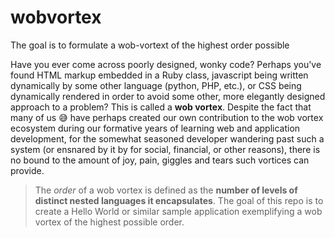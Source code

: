 wobvortex
=========

The goal is to formulate a wob-vortext of the highest order possible

Have you ever come across poorly designed, wonky code? Perhaps you've found HTML markup embedded in a Ruby class, javascript being written dynamically by some other language (python, PHP, etc.), or CSS being dynamically rendered in order to avoid some other, more elegantly designed approach to a problem? This is called a **wob vortex**.  Despite the fact that many of us :sweat_smile: have perhaps created our own contribution to the wob vortex ecosystem during our formative years of learning web and application development, for the somewhat seasoned developer wandering past such a system (or ensnared by it by for social, financial, or other reasons), there is no bound to the amount of joy, pain, giggles and tears such vortices can provide. 

> The _order_ of a wob vortex is defined as the **number of levels of distinct nested languages it encapsulates**.  The goal of this repo is to create a Hello World or similar sample application exemplifying a wob vortex of the highest possible order.
